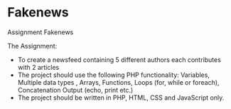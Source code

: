 # Fakenews
Assignment Fakenews

The Assignment:

* To create a newsfeed containing 5 different authors each contributes with 2 articles
* The project should use the following PHP functionality: Variables, Multiple data types , Arrays, Functions, Loops (for, while or foreach), Concatenation Output (echo, print etc.)
* The project should be written in PHP, HTML, CSS and JavaScript only.
